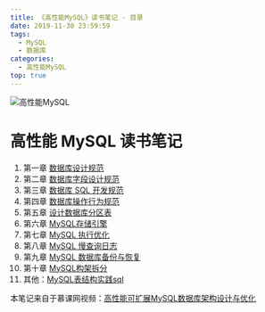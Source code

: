 ```yaml
---
title: 《高性能MySQL》读书笔记 - 目录
date: 2019-11-30 23:59:59
tags: 
  - MySQL
  - 数据库
categories:
  - 高性能MySQL
top: true
---
```


![高性能MySQL](https://luokaiii.oss-cn-shanghai.aliyuncs.com/blog/mysql/mysql-cover.png)

<!-- More -->

# 高性能 MySQL 读书笔记

1. 第一章 [数据库设计规范](../../../../../06/20/读书笔记/《高性能MySQL》/1.数据库设计规范/)
2. 第二章 [数据库字段设计规范](../../../../../06/20/读书笔记/《高性能MySQL》/2.数据库字段设计规范/)
3. 第三章 [数据库 SQL 开发规范](../../../../../06/20/读书笔记/《高性能MySQL》/3.数据库SQL开发规范/)
4. 第四章 [数据库操作行为规范](../../../../../06/20/读书笔记/《高性能MySQL》/4.数据库操作行为规范/)
5. 第五章 [设计数据库分区表]((../../../../../06/21/读书笔记/《高性能MySQL》/5.设计数据库分区表/))
6. 第六章 [MySQL存储引擎](../../../../../06/21/读书笔记/《高性能MySQL》/6.MySQL存储引擎/)
7. 第七章 [MySQL 执行优化](../../../../../06/21/读书笔记/《高性能MySQL》/7.MySQL执行计划优化/)
8. 第八章 [MySQL 慢查询日志](../../../../../06/21/读书笔记/《高性能MySQL》/8.MySQL慢查日志/)
9. 第九章 [MySQL 数据库备份与恢复]((../../../../../06/23/读书笔记/《高性能MySQL》/9.数据库备份/))
10. 第十章 [MySQL构架拆分]((../../../../../06/23/读书笔记/《高性能MySQL》/10.MySQL架构拆分/))
11. 其他：[MySQL表结构实践sql]((../../../../../06/23/读书笔记/《高性能MySQL》/20.数据库表结构实践/))



本笔记来自于慕课网视频：[高性能可扩展MySQL数据库架构设计与优化](https://coding.imooc.com/class/79.html)